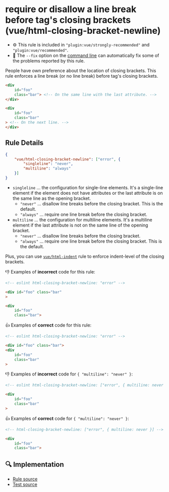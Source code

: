 # require or disallow a line break before tag's closing brackets (vue/html-closing-bracket-newline)

- :gear: This rule is included in `"plugin:vue/strongly-recommended"` and `"plugin:vue/recommended"`.
- :wrench: The `--fix` option on the [command line](https://eslint.org/docs/user-guide/command-line-interface#fixing-problems) can automatically fix some of the problems reported by this rule.

People have own preference about the location of closing brackets.
This rule enforces a line break (or no line break) before tag's closing brackets.

```html
<div
    id="foo"
    class="bar"> <!-- On the same line with the last attribute. -->
</div>

<div
    id="foo"
    class="bar"
> <!-- On the next line. -->
</div>
```

## Rule Details

```json
{
    "vue/html-closing-bracket-newline": ["error", {
        "singleline": "never",
        "multiline": "always"
    }]
}
```

- `singleline` ... the configuration for single-line elements. It's a single-line element if the element does not have attributes or the last attribute is on the same line as the opening bracket.
    - `"never"` ... disallow line breaks before the closing bracket. This is the default.
    - `"always"` ... require one line break before the closing bracket.
- `multiline` ... the configuration for multiline elements. It's a multiline element if the last attribute is not on the same line of the opening bracket.
    - `"never"` ... disallow line breaks before the closing bracket.
    - `"always"` ... require one line break before the closing bracket. This is the default.

Plus, you can use [`vue/html-indent`](./html-indent.md) rule to enforce indent-level of the closing brackets.

:-1: Examples of **incorrect** code for this rule:

```html
<!-- eslint html-closing-bracket-newline: "error" -->

<div id="foo" class="bar"
>

<div
    id="foo"
    class="bar">
```

:+1: Examples of **correct** code for this rule:

```html
<!-- eslint html-closing-bracket-newline: "error" -->

<div id="foo" class="bar">
<div
    id="foo"
    class="bar"
>
```

:-1: Examples of **incorrect** code for `{ "multiline": "never" }`:

```html
<!-- eslint html-closing-bracket-newline: ["error", { multiline: never }] -->

<div
    id="foo"
    class="bar"
>
```

:+1: Examples of **correct** code for `{ "multiline": "never" }`:

```html
<!-- html-closing-bracket-newline: ["error", { multiline: never }] -->

<div
    id="foo"
    class="bar">
```

## :mag: Implementation

- [Rule source](https://github.com/vuejs/eslint-plugin-vue/blob/master/lib/rules/html-closing-bracket-newline.js)
- [Test source](https://github.com/vuejs/eslint-plugin-vue/blob/master/tests/lib/rules/html-closing-bracket-newline.js)
